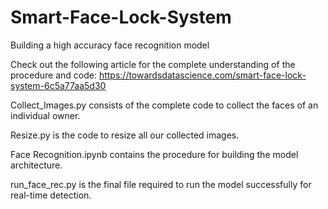 # Smart-Face-Lock-System
Building a high accuracy face recognition model

Check out the following article for the complete understanding of the procedure and code:
https://towardsdatascience.com/smart-face-lock-system-6c5a77aa5d30

Collect_Images.py consists of the complete code to collect the faces of an individual owner. 

Resize.py is the code to resize all our collected images.

Face Recognition.ipynb contains the procedure for building the model architecture. 

run_face_rec.py is the final file required to run the model successfully for real-time detection.
